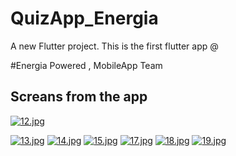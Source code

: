 # QuizApp_Energia

A new Flutter project.
This is the first flutter app @

#Energia Powered , MobileApp Team

## Screans from the app



[![12.jpg](https://i.postimg.cc/8kJd5Mmw/12.jpg)](https://postimg.cc/fksSq3F0)

[![13.jpg](https://i.postimg.cc/kGpK4hR7/13.jpg)](https://postimg.cc/1VDf7BKd)
[![14.jpg](https://i.postimg.cc/9FsyHKjp/14.jpg)](https://postimg.cc/dLmh8W3k)
[![15.jpg](https://i.postimg.cc/cLYwxhxN/15.jpg)](https://postimg.cc/5X46pwQP)
[![17.jpg](https://i.postimg.cc/s2rSvWxG/17.jpg)](https://postimg.cc/RWgqYNcv)
[![18.jpg](https://i.postimg.cc/bYCQ3dC4/18.jpg)](https://postimg.cc/t76ZgRHz)
[![19.jpg](https://i.postimg.cc/qRQ8f7kh/19.jpg)](https://postimg.cc/tZZ1Wpnp)
